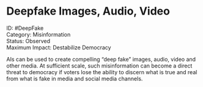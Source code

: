 # Deepfake Images, Audio, Video
ID: #DeepFake \
Category: Misinformation \
Status: Observed \
Maximum Impact: Destabilize Democracy

AIs can be used to create compelling “deep fake” images, audio, video and other media. At sufficient scale, such misinformation can become a direct threat to democracy if voters lose the ability to discern what is true and real from what is fake in media and social media channels.
